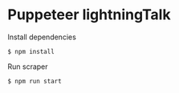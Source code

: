 # Puppeteer lightningTalk

Install dependencies 

```
$ npm install
```

Run scraper

```
$ npm run start
```
